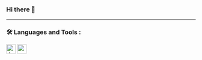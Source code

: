 ### Hi there 👋

<!--
**ThamirisMaria/ThamirisMaria** is a ✨ _special_ ✨ repository because its `README.md` (this file) appears on your GitHub profile.

Here are some ideas to get you started:

- 🔭 I’m currently working on ...
- 🌱 I’m currently learning ...
- 👯 I’m looking to collaborate on ...
- 🤔 I’m looking for help with ...
- 💬 Ask me about ...
- 📫 How to reach me: ...
- 😄 Pronouns: ...
- ⚡ Fun fact: ...
-->
---
### :hammer_and_wrench: Languages and Tools :

<img src="(https://user-images.githubusercontent.com/73439911/176581909-3874342d-ba18-4529-bf6b-550ef3e96317.svg" alt="dot.net" height="25" width="25"/>
<img src="https://user-images.githubusercontent.com/73439911/176581777-b191f130-3b1a-4827-8041-6a6d030bcce8.svg" alt="c-sharp" height="25" width="25"/>
